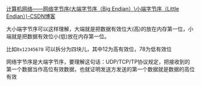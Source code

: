 [计算机网络——网络字节序(大端字节序（Big Endian）\小端字节序（Little Endian）)-CSDN博客](https://blog.csdn.net/JMW1407/article/details/108637540)

大小端字节序可以这样理解，大端就是把数据有效位大(高)的放在内存第一位，小端就是把数据有效位小(低)放在内存第一位。

比如`0x12345678` 可以拆分为四块儿，其中12为高有效位，78为低有效位

网络字节序是大端字节序，要理解这句话：UDP/TCP/TP协议规定，把接收到的第一个数据当作高位有效数据，也就证明发送方发送的第一个数据就是数据的高位有效